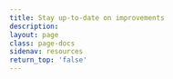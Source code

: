 ```yaml
---
title: Stay up-to-date on improvements
description:
layout: page
class: page-docs
sidenav: resources
return_top: 'false'
---
```

